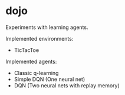 # dojo
Experiments with learning agents.

Implemented environments:
 - TicTacToe
 
 Implemented agents:
  - Classic q-learning
  - Simple DQN (One neural net)
  - DQN (Two neural nets with replay memory)
 